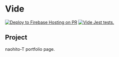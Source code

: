 # Vide

[![Deploy to Firebase Hosting on PR](https://github.com/naohito-T/Vide/actions/workflows/firebase-hosting-pull-request.yml/badge.svg)](https://github.com/naohito-T/Vide/actions/workflows/firebase-hosting-pull-request.yml)
[![Vide Jest tests.](https://github.com/naohito-T/Vide/actions/workflows/test-actions.yml/badge.svg)](https://github.com/naohito-T/Vide/actions/workflows/test-actions.yml)

## Project

naohito-T portfolio page.
